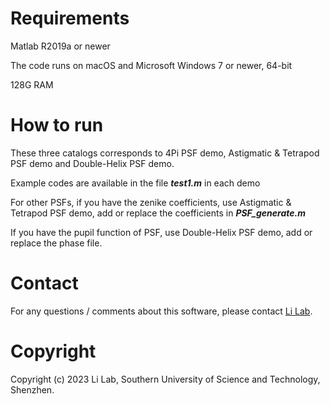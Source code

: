 # Requirements
Matlab R2019a or newer  

The code runs on macOS and Microsoft Windows 7 or newer, 64-bit

128G RAM

# How to run
These three catalogs corresponds to 4Pi PSF demo, Astigmatic & Tetrapod PSF demo and Double-Helix PSF demo.

Example codes are available in the file ***test1.m*** in each demo 

For other PSFs, if you have the zenike coefficients, use Astigmatic & Tetrapod PSF demo, add or replace the coefficients in ***PSF_generate.m***

If you have the pupil function of PSF, use Double-Helix PSF demo, add or replace the phase file.

# Contact
For any questions / comments about this software, please contact [Li Lab](https://faculty.sustech.edu.cn/liym2019/en/).

# Copyright
Copyright (c) 2023 Li Lab, Southern University of Science and Technology, Shenzhen.
